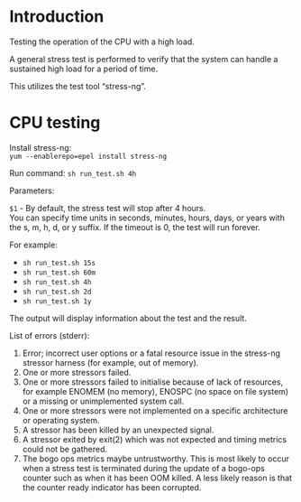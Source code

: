 Introduction
=
Testing the operation of the CPU with a high load.

A general stress test is performed to verify that the system can handle a sustained high load for a period of time.

This utilizes the test tool “stress-ng”.

CPU testing
=
Install stress-ng:  
`yum --enablerepo=epel install stress-ng`

Run command: 
`sh run_test.sh 4h`

Parameters:

`$1` - By default, the stress test will stop after 4 hours.  
You can specify time units in seconds, minutes, hours, days, or years with the s, m, h, d, or y suffix. If the timeout is 0, the test will run forever.

For example:
* `sh run_test.sh 15s`
* `sh run_test.sh 60m`
* `sh run_test.sh 4h`
* `sh run_test.sh 2d`
* `sh run_test.sh 1y`

The output will display information about the test and the result.

List of errors (stderr):
1. Error; incorrect user options or a fatal resource issue in the stress-ng stressor harness (for example, out of memory).
2. One or more stressors failed.
3. One or more stressors failed to initialise because of lack of resources, for example ENOMEM (no memory), ENOSPC (no space on file system) or a missing or unimplemented system call.
4. One or more stressors were not implemented on a specific architecture or operating system.
5. A stressor has been killed by an unexpected signal.
6. A stressor exited by exit(2) which was not expected and timing metrics could not be gathered.
7. The bogo ops metrics maybe untrustworthy. This is most likely to occur when a stress test is terminated during the update of a bogo-ops counter such as when it has been OOM killed. A less likely reason is that the counter ready indicator has been corrupted.